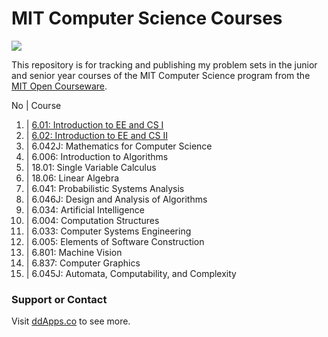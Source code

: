 MIT Computer Science Courses
==============

![](https://raw.githubusercontent.com/duliodenis/mit-cs-courses/master/art/mit-cs.png)

This repository is for tracking and publishing my problem sets in the junior and senior year courses of the MIT Computer Science program from the [MIT Open Courseware](http://ocw.mit.edu/index.htm).

No | Course
1. | [6.01: Introduction to EE and CS I](http://ocw.mit.edu/courses/electrical-engineering-and-computer-science/6-01sc-introduction-to-electrical-engineering-and-computer-science-i-spring-2011/) 
2. | [6.02: Introduction to EE and CS II](http://ocw.mit.edu/courses/electrical-engineering-and-computer-science/6-02-introduction-to-eecs-ii-digital-communication-systems-fall-2012/)
3. | 6.042J: Mathematics for Computer Science
4. | 6.006: Introduction to Algorithms
5. | 18.01: Single Variable Calculus
6. | 18.06: Linear Algebra
7. | 6.041: Probabilistic Systems Analysis
8. | 6.046J: Design and Analysis of Algorithms
9. | 6.034: Artificial Intelligence
10. | 6.004: Computation Structures
11. | 6.033: Computer Systems Engineering
12. | 6.005: Elements of Software Construction
13. | 6.801: Machine Vision
14. | 6.837: Computer Graphics
15. | 6.045J: Automata, Computability, and Complexity

### Support or Contact
Visit [ddApps.co](http://ddapps.co) to see more.